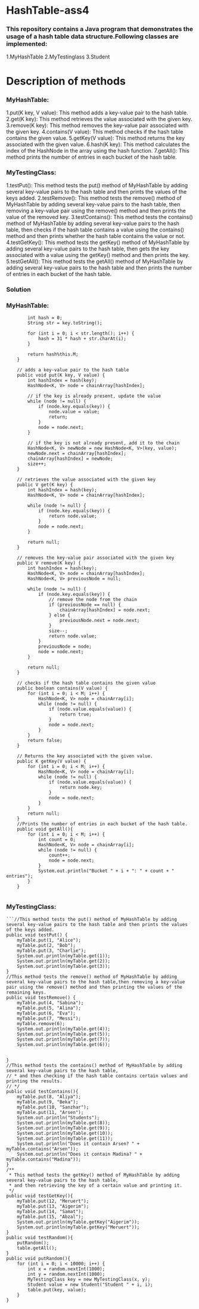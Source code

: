 # HashTable-ass4
### This repository contains a Java program that demonstrates the usage of a hash table data structure.Following classes are implemented:
1.MyHashTable
2.MyTestinglass
3.Student
# Description of methods
### MyHashTable:
1.put(K key, V value): This method adds a key-value pair to the hash table.
2.get(K key): This method retrieves the value associated with the given key.
3.remove(K key): This method removes the key-value pair associated with the given key.
4.contains(V value): This method checks if the hash table contains the given value.
5.getKey(V value): This method returns the key associated with the given value.
6.hash(K key): This method calculates the index of the HashNode in the array using the hash function.
7.getAll(): This method prints the number of entries in each bucket of the hash table.
### MyTestingClass:
1.testPut(): This method tests the put() method of MyHashTable by adding several key-value pairs to the hash table and then prints the values of the keys added.
2.testRemove(): This method tests the remove() method of MyHashTable by adding several key-value pairs to the hash table, then removing a key-value pair using the remove() method and then prints the value of the removed key.
3.testContains(): This method tests the contains() method of MyHashTable by adding several key-value pairs to the hash table, then checks if the hash table contains a value using the contains() method and then prints whether the hash table contains the value or not.
4.testGetKey(): This method tests the getKey() method of MyHashTable by adding several key-value pairs to the hash table, then gets the key associated with a value using the getKey() method and then prints the key.
5.testGetAll(): This method tests the getAll() method of MyHashTable by adding several key-value pairs to the hash table and then prints the number of entries in each bucket of the hash table.
### Solution
### MyHashTable:
```public int hash(K key) {
        int hash = 0;
        String str = key.toString();

        for (int i = 0; i < str.length(); i++) {
            hash = 31 * hash + str.charAt(i);
        }

        return hash%this.M;
    }

    // adds a key-value pair to the hash table
    public void put(K key, V value) {
        int hashIndex = hash(key);
        HashNode<K, V> node = chainArray[hashIndex];

        // if the key is already present, update the value
        while (node != null) {
            if (node.key.equals(key)) {
                node.value = value;
                return;
            }
            node = node.next;
        }

        // if the key is not already present, add it to the chain
        HashNode<K, V> newNode = new HashNode<K, V>(key, value);
        newNode.next = chainArray[hashIndex];
        chainArray[hashIndex] = newNode;
        size++;
    }

    // retrieves the value associated with the given key
    public V get(K key) {
        int hashIndex = hash(key);
        HashNode<K, V> node = chainArray[hashIndex];

        while (node != null) {
            if (node.key.equals(key)) {
                return node.value;
            }
            node = node.next;
        }

        return null;
    }

    // removes the key-value pair associated with the given key
    public V remove(K key) {
        int hashIndex = hash(key);
        HashNode<K, V> node = chainArray[hashIndex];
        HashNode<K, V> previousNode = null;

        while (node != null) {
            if (node.key.equals(key)) {
                // remove the node from the chain
                if (previousNode == null) {
                    chainArray[hashIndex] = node.next;
                } else {
                    previousNode.next = node.next;
                }
                size--;
                return node.value;
            }
            previousNode = node;
            node = node.next;
        }

        return null;
    }

    // checks if the hash table contains the given value
    public boolean contains(V value) {
        for (int i = 0; i < M; i++) {
            HashNode<K, V> node = chainArray[i];
            while (node != null) {
                if (node.value.equals(value)) {
                    return true;
                }
                node = node.next;
            }
        }
        return false;
    }

    // Returns the key associated with the given value.
    public K getKey(V value) {
        for (int i = 0; i < M; i++) {
            HashNode<K, V> node = chainArray[i];
            while (node != null) {
                if (node.value.equals(value)) {
                    return node.key;
                }
                node = node.next;
            }
        }
        return null;
    }
    //Prints the number of entries in each bucket of the hash table.
    public void getAll(){
        for (int i = 0; i < M; i++) {
            int count = 0;
            HashNode<K, V> node = chainArray[i];
            while (node != null) {
                count++;
                node = node.next;
            }
            System.out.println("Bucket " + i + ": " + count + " entries");
        }
    }
   
   ```
   
    
### MyTestingClass:
    
    
    ```//This method tests the put() method of MyHashTable by adding several key-value pairs to the hash table and then prints the values of the keys added.
    public void testPut() {
        myTable.put(1, "Alice");
        myTable.put(2, "Bob");
        myTable.put(3, "Charlie");
        System.out.println(myTable.get(1));
        System.out.println(myTable.get(2));
        System.out.println(myTable.get(3));
    }
    //This method tests the remove() method of MyHashTable by adding several key-value pairs to the hash table,then removing a key-value pair using the remove() method and then printing the values of the remaining keys.
    public void testRemove() {
        myTable.put(4, "Sabina");
        myTable.put(5, "Alina");
        myTable.put(6, "Eva");
        myTable.put(7, "Messi");
        myTable.remove(6);
        System.out.println(myTable.get(4));
        System.out.println(myTable.get(5));
        System.out.println(myTable.get(7));
        System.out.println(myTable.get(6));


    }
    //This method tests the contains() method of MyHashTable by adding several key-value pairs to the hash table,
    // * and then checking if the hash table contains certain values and printing the results.
    // */
    public void testContains(){
        myTable.put(8, "Aliya");
        myTable.put(9, "Beka");
        myTable.put(10, "Sanzhar");
        myTable.put(11, "Arsen");
        System.out.println("Students");
        System.out.println(myTable.get(8));
        System.out.println(myTable.get(9));
        System.out.println(myTable.get(10));
        System.out.println(myTable.get(11));
        System.out.println("Does it contain Arsen? " + myTable.contains("Arsen"));
        System.out.println("Does it contain Madina? " + myTable.contains("Madina"));
    }
    /**
     * This method tests the getKey() method of MyHashTable by adding several key-value pairs to the hash table,
     * and then retrieving the key of a certain value and printing it.
     */
    public void testGetKey(){
        myTable.put(12, "Meruert");
        myTable.put(13, "Aigerim");
        myTable.put(14, "Samat");
        myTable.put(15, "Abzal");
        System.out.println(myTable.getKey("Aigerim"));
        System.out.println(myTable.getKey("Meruert"));
    }
    public void testRandom(){
        putRandom();
        table.getAll();
    }
    public void putRandom(){
        for (int i = 0; i < 10000; i++) {
            int x = random.nextInt(1000);
            int y = random.nextInt(1000);
            MyTestingClass key = new MyTestingClass(x, y);
            Student value = new Student("Student " + i, i);
            table.put(key, value);
        }
    }
```

